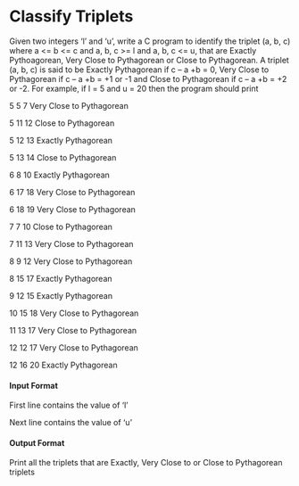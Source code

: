 # Classify Triplets

Given two integers ‘l’ and ‘u’, write a C program to identify the triplet (a, b, c)
where a <= b <= c and a, b, c >= l and a, b, c <= u, that are Exactly
Pythoagorean, Very Close to Pythagorean or Close to Pythagorean. A triplet (a,
b, c) is said to be Exactly Pythagorean if c – a +b = 0, Very Close to
Pythagorean if c – a +b = +1 or -1 and Close to Pythagorean if c – a +b = +2
or -2. For example, if l = 5 and u = 20 then the program should print

5 5 7 Very Close to Pythagorean

5 11 12 Close to Pythagorean

5 12 13 Exactly Pythagorean

5 13 14 Close to Pythagorean

6 8 10 Exactly Pythagorean

6 17 18 Very Close to Pythagorean

6 18 19 Very Close to Pythagorean

7 7 10 Close to Pythagorean

7 11 13 Very Close to Pythagorean

8 9 12 Very Close to Pythagorean

8 15 17 Exactly Pythagorean

9 12 15 Exactly Pythagorean

10 15 18 Very Close to Pythagorean

11 13 17 Very Close to Pythagorean

12 12 17 Very Close to Pythagorean

12 16 20 Exactly Pythagorean

#### Input Format

First line contains the value of ‘l’

Next line contains the value of ‘u’

#### Output Format

Print all the triplets that are Exactly, Very Close to or Close to Pythagorean
triplets